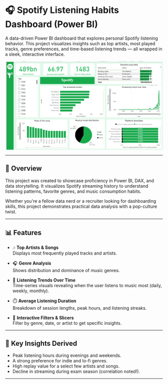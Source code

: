 # 🎧 Spotify Listening Habits Dashboard (Power BI)

A data-driven Power BI dashboard that explores personal Spotify listening behavior. This project visualizes insights such as top artists, most played tracks, genre preferences, and time-based listening trends — all wrapped in a sleek, interactive interface.

![Spotify Dashboard Preview](images/img1.png)

---

## 📌 Overview

This project was created to showcase proficiency in Power BI, DAX, and data storytelling. It visualizes Spotify streaming history to understand listening patterns, favorite genres, and music consumption habits.

Whether you're a fellow data nerd or a recruiter looking for dashboarding skills, this project demonstrates practical data analysis with a pop-culture twist.

---

## 📊 Features

- 🎶 **Top Artists & Songs**  
  Displays most frequently played tracks and artists.

- 🎧 **Genre Analysis**  
  Shows distribution and dominance of music genres.

- 📆 **Listening Trends Over Time**  
  Time-series visuals revealing when the user listens to music most (daily, weekly, monthly).

- ⏱️ **Average Listening Duration**  
  Breakdown of session lengths, peak hours, and listening streaks.

- 🧩 **Interactive Filters & Slicers**  
  Filter by genre, date, or artist to get specific insights.

---

## 🧠 Key Insights Derived

- Peak listening hours during evenings and weekends.
- A strong preference for indie and lo-fi genres.
- High replay value for a select few artists and songs.
- Decline in streaming during exam season (correlation noted!).

---

